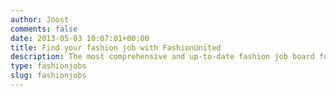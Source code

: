 ```yaml
---
author: Joost
comments: false
date: 2013-05-03 10:07:01+00:00
title: Find your fashion job with FashionUnited
description: The most comprehensive and up-to-date fashion job board for the fashion industry.
type: fashionjobs
slug: fashionjobs
---
```

